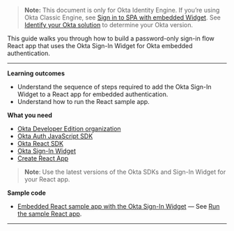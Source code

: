 > **Note:** This document is only for Okta Identity Engine. If you’re using Okta Classic Engine, see [Sign in to SPA with embedded Widget](/docs/guides/archive-sign-into-spa-embedded-widget/react/main). See [Identify your Okta solution](https://help.okta.com/oie/en-us/Content/Topics/identity-engine/oie-verify-version.html) to determine your Okta version.

This guide walks you through how to build a password-only sign-in flow React app that uses the Okta Sign-In Widget for Okta embedded authentication.

---

**Learning outcomes**

* Understand the sequence of steps required to add the Okta Sign-In Widget to a React app for embedded authentication.
* Understand how to run the React sample app.

**What you need**

* [Okta Developer Edition organization](https://developer.okta.com/signup/oie-preview.html)
* [Okta Auth JavaScript SDK](https://github.com/okta/okta-auth-js)
* [Okta React SDK](https://github.com/okta/okta-react)
* [Okta Sign-In Widget](https://github.com/okta/okta-signin-widget)
* [Create React App](https://create-react-app.dev)

> **Note**: Use the latest versions of the Okta SDKs and Sign-In Widget for your React app.

**Sample code**

* [Embedded React sample app with the Okta Sign-In Widget](https://github.com/okta/samples-js-react/tree/master/custom-login) &mdash; See [Run the sample React app](#run-the-sample-application).

---
